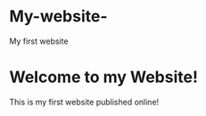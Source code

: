 # My-website-
My first website 
<!DOCTYPE html>
<html lang="en">
<head>
  <meta charset="UTF-8">
  <title>My Website</title>
</head>
<body>
  <h1>Welcome to my Website!</h1>
  <p>This is my first website published online!</p>
</body>
</html>
